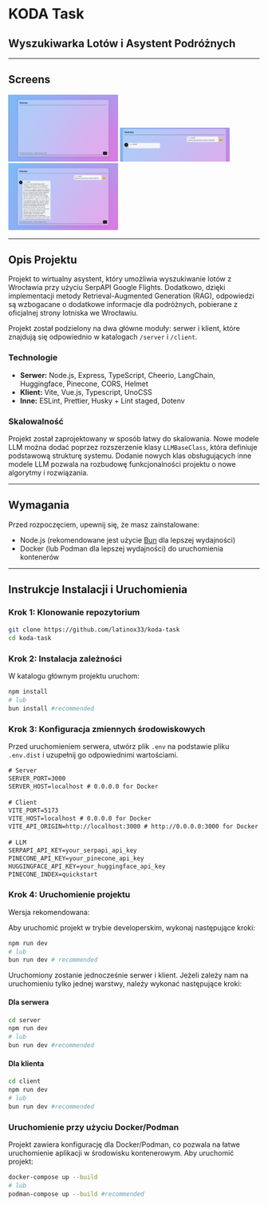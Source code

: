 # KODA Task
## Wyszukiwarka Lotów i Asystent Podróżnych

---

## Screens

<p float="left">
<img src="/screens/koda-task_1.png" alt="koda-task_1" width="220"/>
<img src="/screens/koda-task_2.png" alt="koda-task_2" width="220"/>
<img src="/screens/koda-task_3.png" alt="koda-task_3" width="220"/>
</p>

---

## Opis Projektu

Projekt to wirtualny asystent, który umożliwia wyszukiwanie lotów z Wrocławia przy użyciu SerpAPI Google Flights. Dodatkowo, dzięki implementacji metody Retrieval-Augmented Generation (RAG), odpowiedzi są wzbogacane o dodatkowe informacje dla podróżnych, pobierane z oficjalnej strony lotniska we Wrocławiu.

Projekt został podzielony na dwa główne moduły: serwer i klient, które znajdują się odpowiednio w katalogach `/server` i `/client`.

### Technologie

- **Serwer:** Node.js, Express, TypeScript, Cheerio, LangChain, Huggingface, Pinecone, CORS, Helmet
- **Klient:** Vite, Vue.js, Typescript, UnoCSS
- **Inne:** ESLint, Prettier, Husky + Lint staged, Dotenv

### Skalowalność

Projekt został zaprojektowany w sposób łatwy do skalowania. Nowe modele LLM można dodać poprzez rozszerzenie klasy `LLMBaseClass`, która definiuje podstawową strukturę systemu. Dodanie nowych klas obsługujących inne modele LLM pozwala na rozbudowę funkcjonalności projektu o nowe algorytmy i rozwiązania.

---

## Wymagania

Przed rozpoczęciem, upewnij się, że masz zainstalowane:

- Node.js (rekomendowane jest użycie [Bun](https://bun.sh/) dla lepszej wydajności)
- Docker (lub Podman dla lepszej wydajności) do uruchomienia kontenerów

---

## Instrukcje Instalacji i Uruchomienia

### Krok 1: Klonowanie repozytorium

```bash
git clone https://github.com/latinox33/koda-task
cd koda-task
```

### Krok 2: Instalacja zależności

W katalogu głównym projektu uruchom:
```bash
npm install
# lub
bun install #recommended
```

### Krok 3: Konfiguracja zmiennych środowiskowych

Przed uruchomieniem serwera, utwórz plik `.env` na podstawie pliku `.env.dist` i uzupełnij go odpowiednimi wartościami.

```dotenv
# Server
SERVER_PORT=3000
SERVER_HOST=localhost # 0.0.0.0 for Docker

# Client
VITE_PORT=5173
VITE_HOST=localhost # 0.0.0.0 for Docker
VITE_API_ORIGIN=http://localhost:3000 # http://0.0.0.0:3000 for Docker

# LLM
SERPAPI_API_KEY=your_serpapi_api_key
PINECONE_API_KEY=your_pinecone_api_key
HUGGINGFACE_API_KEY=your_huggingface_api_key
PINECONE_INDEX=quickstart
```

### Krok 4: Uruchomienie projektu

Wersja rekomendowana:

Aby uruchomić projekt w trybie developerskim, wykonaj następujące kroki:
```bash
npm run dev
# lub
bun run dev # recommended
```
Uruchomiony zostanie jednocześnie serwer i klient.
Jeżeli zależy nam na uruchomieniu tylko jednej warstwy, należy wykonać następujące kroki:

#### Dla serwera
```bash
cd server
npm run dev
# lub
bun run dev #recommended
```
#### Dla klienta
```bash
cd client
npm run dev
# lub
bun run dev #recommended
```

### Uruchomienie przy użyciu Docker/Podman
Projekt zawiera konfigurację dla Docker/Podman, co pozwala na łatwe uruchomienie aplikacji w środowisku kontenerowym. Aby uruchomić projekt:

```bash
docker-compose up --build
# lub
podman-compose up --build #recommended
```
